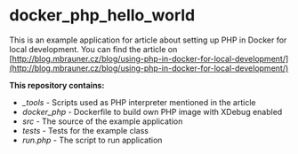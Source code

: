 # docker_php_hello_world

This is an example application for article about setting up PHP in Docker for local development. 
You can find the article on [http://blog.mbrauner.cz/blog/using-php-in-docker-for-local-development/](http://blog.mbrauner.cz/blog/using-php-in-docker-for-local-development/)

**This repository contains:**
 - *_tools* - Scripts used as PHP interpreter mentioned in the article
 - *docker_php* - Dockerfile to build own PHP image with XDebug enabled
 - *src* - The source of the example application
 - *tests* - Tests for the example class
 - *run.php* - The script to run application 
